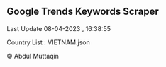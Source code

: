 

## Google Trends Keywords Scraper 
 
Last Update 08-04-2023 , 16:38:55

Country List :
VIETNAM.json



© Abdul Muttaqin 
